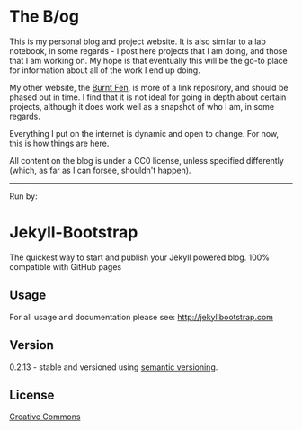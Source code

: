 The B/og
======================

This is my personal blog and project website. It is also similar to a
lab notebook, in some regards - I post here projects that I am doing,
and those that I am working on. My hope is that eventually this will be
the go-to place for information about all of the work I end up doing. 

My other website, the [Burnt Fen](http://www.burntfen.com), is more of a
link repository, and should be phased out in time. I find that it is not
ideal for going in depth about certain projects, although it does work
well as a snapshot of who I am, in some regards. 

Everything I put on the internet is dynamic and open to change. For now,
this is how things are here. 

All content on the blog is under a CC0 license, unless specified
differently (which, as far as I can forsee, shouldn't happen). 

---
Run by:

# Jekyll-Bootstrap

The quickest way to start and publish your Jekyll powered blog. 100% compatible with GitHub pages

## Usage

For all usage and documentation please see: <http://jekyllbootstrap.com>

## Version

0.2.13 - stable and versioned using [semantic versioning](http://semver.org/).

## License

[Creative Commons](http://creativecommons.org/licenses/by-nc-sa/3.0/)
